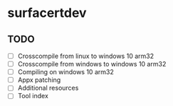 # surfacertdev
## TODO
- [ ] Crosscompile from linux to windows 10 arm32
- [ ] Crosscompile from windows to windows 10 arm32
- [ ] Compiling on windows 10 arm32
- [ ] Appx patching
- [ ] Additional resources
- [ ] Tool index